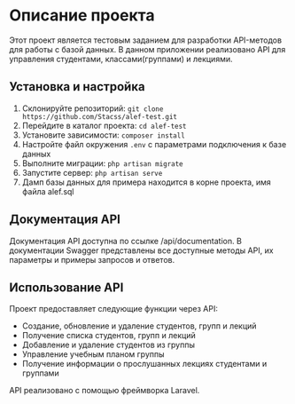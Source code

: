 # Описание проекта

Этот проект является тестовым заданием для разработки API-методов для работы с базой данных. В данном приложении реализовано API для управления студентами, классами(группами) и лекциями.

## Установка и настройка

1. Склонируйте репозиторий: `git clone https://github.com/Stacss/alef-test.git`
2. Перейдите в каталог проекта: `cd alef-test`
3. Установите зависимости: `composer install`
4. Настройте файл окружения `.env` с параметрами подключения к базе данных
5. Выполните миграции: `php artisan migrate`
6. Запустите сервер: `php artisan serve`
7. Дамп базы данных для примера находится в корне проекта, имя файла alef.sql

## Документация API

Документация API доступна по ссылке /api/documentation. В документации Swagger представлены все доступные методы API, их параметры и примеры запросов и ответов.

## Использование API

Проект предоставляет следующие функции через API:

- Создание, обновление и удаление студентов, групп и лекций
- Получение списка студентов, групп и лекций
- Добавление и удаление студентов из группы
- Управление учебным планом группы
- Получение информации о прослушанных лекциях студентами и группами

API реализовано с помощью фреймворка Laravel.
